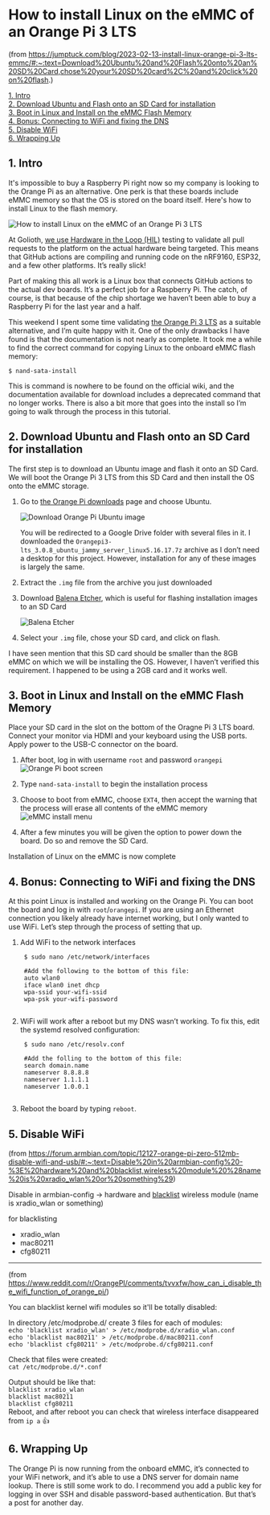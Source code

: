 # How to install Linux on the eMMC of an Orange Pi 3 LTS  
(from https://jumptuck.com/blog/2023-02-13-install-linux-orange-pi-3-lts-emmc/#:~:text=Download%20Ubuntu%20and%20Flash%20onto%20an%20SD%20Card,chose%20your%20SD%20card%2C%20and%20click%20on%20flash.)  
  
  
[1. Intro](#intro)  
[2. Download Ubuntu and Flash onto an SD Card for installation](#download-ubuntu-and-flash-onto-an-sd-card-for-installation)  
[3. Boot in Linux and Install on the eMMC Flash Memory](#boot-in-linux-and-install-on-the-emmc-flash-memory)  
[4. Bonus: Connecting to WiFi and fixing the DNS](#bonus-connecting-to-wifi-and-fixing-the-dns)  
[5. Disable WiFi](#disable-wifi)  
[6. Wrapping Up](#wrapping-up)  
  
## 1. Intro  
  
It's impossible to buy a Raspberry Pi right now so my company is looking to the Orange Pi as an alternative. One perk is that these boards include eMMC memory so that the OS is stored on the board itself. Here's how to install Linux to the flash memory.  
  
![How to install Linux on the eMMC of an Orange Pi 3 LTS](https://jumptuck.com/wp-content/uploads/2023/02/orange_pi_3_lts.jpg)  
  
At Golioth,  [we use Hardware in the Loop (HIL)](https://blog.golioth.io/golioth-hil-testing-part1/)  testing to validate all pull requests to the platform on the actual hardware being targeted. This means that GitHub actions are compiling and running code on the nRF9160, ESP32, and a few other platforms. It’s really slick!  
  
Part of making this all work is a Linux box that connects GitHub actions to the actual dev boards. It’s a perfect job for a Raspberry Pi. The catch, of course, is that because of the chip shortage we haven’t been able to buy a Raspberry Pi for the last year and a half.  
  
This weekend I spent some time validating  [the Orange Pi 3 LTS](http://www.orangepi.org/html/hardWare/computerAndMicrocontrollers/details/orange-pi-3-LTS.html)  as a suitable alternative, and I’m quite happy with it. One of the only drawbacks I have found is that the documentation is not nearly as complete. It took me a while to find the correct command for copying Linux to the onboard eMMC flash memory:  
  
```  
$ nand-sata-install  
```  
  
This is command is nowhere to be found on the official wiki, and the documentation available for download includes a deprecated command that no longer works. There is also a bit more that goes into the install so I’m going to walk through the process in this tutorial.  
  
## 2. Download Ubuntu and Flash onto an SD Card for installation  
  
The first step is to download an Ubuntu image and flash it onto an SD Card. We will boot the Orange Pi 3 LTS from this SD Card and then install the OS onto the eMMC storage.  
  
1.  Go to  [the Orange Pi downloads](http://www.orangepi.org/html/hardWare/computerAndMicrocontrollers/service-and-support/Orange-pi-3-LTS.html)  page and choose Ubuntu.  
      
    ![Download Orange Pi Ubuntu image](https://jumptuck.com/wp-content/uploads/2023/02/orangepi-image-download.png)  
      
    You will be redirected to a Google Drive folder with several files in it. I downloaded the  `Orangepi3-lts_3.0.8_ubuntu_jammy_server_linux5.16.17.7z`  archive as I don’t need a desktop for this project. However, installation for any of these images is largely the same.  
      
2.  Extract the  `.img`  file from the archive you just downloaded  
3.  Download  [Balena Etcher](https://jumptuck.com/blog/2023-02-13-install-linux-orange-pi-3-lts-emmc/aria-label=%22Compressed%20Archive:Orangepi3-lts_3.0.8_ubuntu_jammy_server_linux5.16.17.7z%22data-tooltip-align=%22b,c%22%20data-tooltip-delay=%22500%22data-tooltip-unhoverable=%22true%22%3EOrangepi3-lts_3.0.8_ubuntu_jammy_server_linux5.16.17.7z%3C/div%3E%3C/div%3E%60), which is useful for flashing installation images to an SD Card  
      
    ![Balena Etcher](https://jumptuck.com/wp-content/uploads/2023/02/orangepi-balena-etcher.png)  
      
4.  Select your  `.img`  file, chose your SD card, and click on flash.  
  
I have seen mention that this SD card should be smaller than the 8GB eMMC on which we will be installing the OS. However, I haven’t verified this requirement. I happened to be using a 2GB card and it works well.  
  
## 3. Boot in Linux and Install on the eMMC Flash Memory  
  
Place your SD card in the slot on the bottom of the Oragne Pi 3 LTS board. Connect your monitor via HDMI and your keyboard using the USB ports. Apply power to the USB-C connector on the board.  
  
1.  After boot, log in with username  `root`  and password  `orangepi`  ![Orange Pi boot screen](https://jumptuck.com/wp-content/uploads/2023/02/orangepi-login.png)  
      
2.  Type  `nand-sata-install`  to begin the installation process  
  
4.  Choose to boot from eMMC, choose  `EXT4`, then accept the warning that the process will erase all contents of the eMMC memory  ![eMMC install menu](https://jumptuck.com/wp-content/uploads/2023/02/orangepi-emmc-install.png)  
      
5.  After a few minutes you will be given the option to power down the board. Do so and remove the SD Card.  
  
Installation of Linux on the eMMC is now complete  
  
## 4. Bonus: Connecting to WiFi and fixing the DNS  
  
At this point Linux is installed and working on the Orange Pi. You can boot the board and log in with  `root`/`orangepi`. If you are using an Ethernet connection you likely already have internet working, but I only wanted to use WiFi. Let’s step through the process of setting that up.  
  
1.  Add WiFi to the network interfaces  
      
    ```  
     $ sudo nano /etc/network/interfaces  
      
     #Add the following to the bottom of this file:  
     auto wlan0  
     iface wlan0 inet dhcp  
     wpa-ssid your-wifi-ssid  
     wpa-psk your-wifi-password  
      
    ```  
      
2.  WiFi will work after a reboot but my DNS wasn’t working. To fix this, edit the systemd resolved configuration:  
      
    ```  
     $ sudo nano /etc/resolv.conf  
      
     #Add the folling to the bottom of this file:  
     search domain.name  
     nameserver 8.8.8.8  
     nameserver 1.1.1.1  
     nameserver 1.0.0.1  
      
    ```  
      
3.  Reboot the board by typing  `reboot`.  
  
## 5. Disable WiFi  
  
(from https://forum.armbian.com/topic/12127-orange-pi-zero-512mb-disable-wifi-and-usb/#:~:text=Disable%20in%20armbian-config%20-%3E%20hardware%20and%20blacklist,wireless%20module%20%28name%20is%20xradio_wlan%20or%20something%29)  
  
Disable in armbian-config -> hardware and [blacklist](https://askubuntu.com/questions/110341/how-to-blacklist-kernel-modules) wireless module (name is xradio_wlan or something)  
  
for blacklisting  
- xradio_wlan  
- mac80211  
- cfg80211  
  
---  
  
(from https://www.reddit.com/r/OrangePI/comments/tvvxfw/how_can_i_disable_the_wifi_function_of_orange_pi/)  
  
You can blacklist kernel wifi modules so it'll be totally disabled:  
  
In directory /etc/modprobe.d/ create 3 files for each of modules:  
`echo 'blacklist xradio_wlan' > /etc/modprobe.d/xradio_wlan.conf`  
`echo 'blacklist mac80211' > /etc/modprobe.d/mac80211.conf`  
`echo 'blacklist cfg80211' > /etc/modprobe.d/cfg80211.conf`  
  
Check that files were created:  
`cat /etc/modprobe.d/*.conf`  
  
Output should be like that:  
`blacklist xradio_wlan`  
`blacklist mac80211`  
`blacklist cfg80211`  
Reboot, and after reboot you can check that wireless interface disappeared from  `ip a`  👍  
  
  
  
## 6. Wrapping Up  
  
The Orange Pi is now running from the onboard eMMC, it’s connected to your WiFi network, and it’s able to use a DNS server for domain name lookup. There is still some work to do. I recommend you add a public key for logging in over SSH and disable password-based authentication. But that’s a post for another day.  
